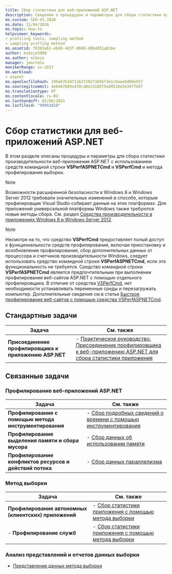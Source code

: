 ```yaml
---
title: Сбор статистики для веб-приложений ASP.NET
description: Сведения о процедурах и параметрах для сбора статистики производительности веб-приложения ASP.NET с использованием средств VSPerfASPNETCmd и VSPerfCmd, а также метода профилирования выборки.
ms.custom: SEO-VS-2020
ms.date: 11/04/2016
ms.topic: how-to
helpviewer_keywords:
- profiling tools, sampling method
- sampling profling method
ms.assetid: f8383ab1-eb49-4d3f-8608-d8b4d51a81be
author: mikejo5000
ms.author: mikejo
manager: jmartens
monikerRange: vs-2017
ms.workload:
- aspnet
ms.openlocfilehash: 190e67b3471162f29273d56f3e1cbeee6d09e557
ms.sourcegitcommit: ae6d47b09a439cd0e13180f5e89510e3e347fd47
ms.translationtype: HT
ms.contentlocale: ru-RU
ms.lasthandoff: 02/08/2021
ms.locfileid: "99952828"
---
```

# <a name="collect-statistics-for-aspnet-web-apps"></a>Сбор статистики для веб-приложений ASP.NET

В этом разделе описаны процедуры и параметры для сбора статистики производительности веб-приложения ASP.NET с использованием средств командной строки **VSPerfASPNETCmd** и **VSPerfCmd** и метода профилирования выборки.

> [!NOTE]
> Возможности расширенной безопасности в Windows 8 и Windows Server 2012 требовали значительных изменений в способе, которым профилировщик Visual Studio собирает данные на этих платформах. Для приложений универсальной платформы Windows также требуются новые методы сбора. См. раздел [Средства производительности в приложениях Windows 8 и Windows Server 2012](../profiling/performance-tools-on-windows-8-and-windows-server-2012-applications.md).

> [!NOTE]
> Несмотря на то, что средство **VSPerfCmd** предоставляет полый доступ к функциональности средств профилирования, включая приостановку и возобновление профилирования, сбор дополнительных данных от процессора и счетчиков производительности Windows, следует использовать средство командной строки **VSPerfASPNETCmd**, если эта функциональность не требуется. Средство командной строки **VSPerfASPNETCmd** является предпочтительным при выполнении профилирования веб-сайтов ASP.NET с помощью отдельного профилировщика. В отличие от средства [VSPerfCmd](../profiling/vsperfcmd.md), нет необходимости устанавливать переменные среды и перезагружать компьютер. Дополнительные сведения см.в статье [Быстрое профилирование веб-сайтов с помощью средства VSPerfASPNETCmd](../profiling/rapid-web-site-profiling-with-vsperfaspnetcmd.md).

## <a name="common-tasks"></a>Стандартные задачи

|Задача|См. также|
|----------|---------------------|
|**Присоединение профилировщика к приложению ASP.NET**|-   [Практическое руководство. Присоединение профилировщика к веб-приложению ASP.NET для сбора статистики приложения](../profiling/how-to-attach-the-profiler-to-an-aspnet-web-application-to-collect-application-statistics-by-using-the-command-line.md)|

## <a name="related-tasks"></a>Связанные задачи

### <a name="profile-aspnet-web-applications"></a>Профилирование веб-приложений ASP.NET

|Задача|См. также|
|----------|---------------------|
|**Профилирование с помощью метода инструментирования**|-   [Сбор подробных сведений о времени с помощью инструментирования](../profiling/collecting-detailed-timing-data-aspnet-profiler-instrumentation-method.md)|
|**Профилирование выделения памяти и сбора мусора**|-   [Сбор данных об использовании памяти](../profiling/collecting-memory-data-from-an-aspnet-web-application.md)|
|**Профилирование конфликтов ресурсов и действий потока**|-   [Сбор данных параллелизма](../profiling/collecting-concurrency-data-for-an-aspnet-web-application.md)|

### <a name="sample-method"></a>Метод выборки

|Задача|См. также|
|----------|---------------------|
|**Профилирование автономных (клиентских) приложений**|-   [Сбор статистики приложения с помощью метода выборки](../profiling/collecting-application-statistics-for-stand-alone-applications.md)|
|-   **Профилирование служб**|-   [Сбор статистики приложения с помощью метода выборки](../profiling/collecting-application-statistics-for-services-by-using-the-profiler-sampling-method.md)|

### <a name="analyze-sampling-data-views-and-reports"></a>Анализ представлений и отчетов данных выборки
- [Представления данных метода выборки](../profiling/profiler-sampling-method-data-views.md)
